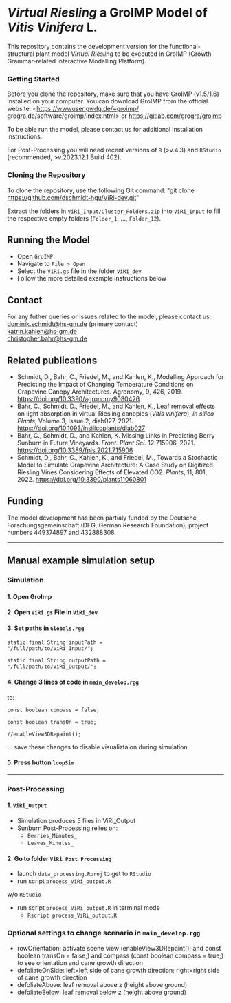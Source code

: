 # *Virtual Riesling* a GroIMP Model of *Vitis Vinifera* L.

This repository contains the
development version for the functional-structural plant model *Virtual Riesling*
to be executed in GroIMP (Growth Grammar-related Interactive Modelling Platform).

### Getting Started

Before you clone the repository, make sure that you have GroIMP (v1.5/1.6) installed on your computer. 
You can download GroIMP from the official website: <https://wwwuser.gwdg.de/~groimp/
grogra.de/software/groimp/index.html> or <https://gitlab.com/grogra/groimp>

To be able run the model, please contact us for additional installation instructions.

For Post-Processing you will need recent versions of `R` (>v.4.3) and `RStudio` (recommended, >v.2023.12.1 Build 402).


### Cloning the Repository

To clone the repository, use the following Git command:
"git clone https://github.com/dschmidt-hgu/ViRi-dev.git"

Extract the folders in `ViRi_Input/Cluster_Folders.zip` into `ViRi_Input` to fill the respective empty folders (`Folder_1`, ..., `Folder_12`). 


## Running the Model

- Open `GroIMP`  
- Navigate to `File > Open`    
- Select the `ViRi.gs` file in the folder `ViRi_dev`    
- Follow the more detailed example instructions below   


## Contact

For any futher queries or issues related to the model, please contact us:   
dominik.schmidt@hs-gm.de (primary contact)  
katrin.kahlen@hs-gm.de  
christopher.bahr@hs-gm.de  



## Related publications

- Schmidt, D., Bahr, C., Friedel, M., and Kahlen, K., Modelling Approach for Predicting the Impact of Changing Temperature Conditions on Grapevine Canopy Architectures. Agronomy, 9, 426, 2019. https://doi.org/10.3390/agronomy9080426
- Bahr, C., Schmidt, D., Friedel, M., and Kahlen, K., Leaf removal effects on light absorption in virtual Riesling canopies (*Vitis vinifera*), *in silico Plants*, Volume 3, Issue 2, diab027, 2021. https://doi.org/10.1093/insilicoplants/diab027  
- Bahr, C., Schmidt, D., and Kahlen, K. Missing Links in Predicting Berry Sunburn in Future Vineyards. *Front. Plant Sci.* 12:715906, 2021. https://doi.org/10.3389/fpls.2021.715906  
- Schmidt, D., Bahr, C., Kahlen, K., and Friedel, M., Towards a Stochastic Model to Simulate Grapevine Architecture: A Case Study on Digitized Riesling Vines Considering Effects of Elevated CO2. *Plants*, 11, 801, 2022. https://doi.org/10.3390/plants11060801  



## Funding

The model development has been partialy funded by the Deutsche Forschungsgemeinschaft (DFG, German Research Foundation), project numbers 449374897 and 432888308.


---

## Manual example simulation setup


### Simulation

#### 1. Open GroImp 

#### 2. Open `ViRi.gs` File in `ViRi_dev`

#### 3. Set paths in `Globals.rgg`

	static final String inputPath = 
	"/full/path/to/ViRi_Input/";

	static final String outputPath =
	"/full/path/to/ViRi_Output/";


#### 4. Change 3 lines of code in `main_develop.rgg`

to:

	const boolean compass = false;  

	const boolean transOn = true;   

	//enableView3DRepaint();  


... save these changes to disable visualiztaion during simulation


#### 5. Press button `loopSim`

---

### Post-Processing


#### 1. `ViRi_Output`

- Simulation produces 5 files in ViRi_Output    
- Sunburn Post-Processing relies on:  
	- `Berries_Minutes_`   
	- `Leaves_Minutes_`  


#### 2. Go to folder `ViRi_Post_Processing`

- launch `data_processing.Rproj` to get to `RStudio`   
- run script `process_ViRi_output.R`  

w/o `RStudio`

- run script `process_ViRi_output.R` in terminal mode
	- `Rscript process_ViRi_output.R`





### Optional settings to change scenario in `main_develop.rgg`

- rowOrientation: activate scene view (enableView3DRepaint(); and const boolean transOn = false;) and compass (const boolean compass = true;) to see orientation and cane growth direction  
- defoliateOnSide: left=left side of cane growth direction; right=right side of cane growth direction  
- defoliateAbove: leaf removal above z (height above ground)  
- defoliateBelow: leaf removal below z (height above ground)  

 


